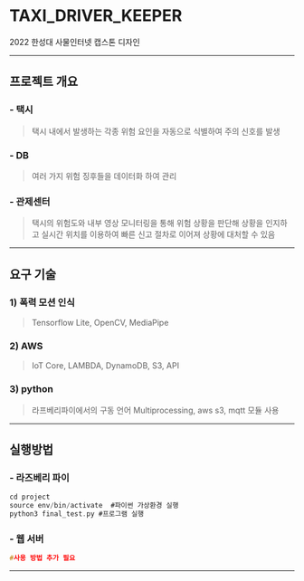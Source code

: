 # TAXI_DRIVER_KEEPER
2022 한성대 사물인터넷 캡스톤 디자인

---
## 프로젝트 개요

### - 택시<br>
> 택시 내에서 발생하는 각종 위험 요인을 자동으로 식별하여 주의 신호를 발생
### - DB<br>
> 여러 가지 위험 징후들을 데이터화 하여 관리
### - 관제센터<br>
> 택시의 위험도와 내부 영상 모니터링을 통해 위험 상황을 판단해 상황을 인지하고 실시간 위치를 이용하여 빠른 신고 절차로 이어져 상황에 대처할 수 있음
---
## 요구 기술
### 1) 폭력 모션 인식
> Tensorflow Lite, OpenCV, MediaPipe
### 2) AWS
> IoT Core, LAMBDA, DynamoDB, S3, API
### 3) python
> 라프베리파이에서의 구동 언어 Multiprocessing, aws s3, mqtt 모듈 사용
---
## 실행방법
### - 라즈베리 파이
``` C
cd project
source env/bin/activate  #파이썬 가상환경 실행
python3 final_test.py #프로그램 실행
```
### - 웹 서버
``` C
#사용 방법 추가 필요
```
---
